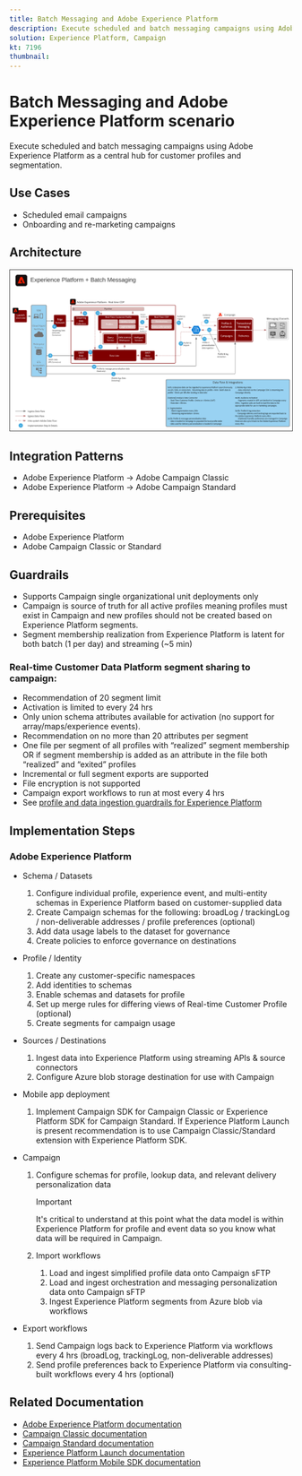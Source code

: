 ```yaml
---
title: Batch Messaging and Adobe Experience Platform
description: Execute scheduled and batch messaging campaigns using Adobe Experience Platform as a central hub for customer profiles and segmentation.
solution: Experience Platform, Campaign
kt: 7196
thumbnail: 
---
```


# Batch Messaging and Adobe Experience Platform scenario

Execute scheduled and batch messaging campaigns using Adobe Experience Platform as a central hub for customer profiles and segmentation.

## Use Cases

* Scheduled email campaigns
* Onboarding and re-marketing campaigns

## Architecture

<img src="assets/aepbatch.svg" alt="Reference architecture for the Batch Messaging and Adobe Experience Platform scenario" style="border:1px solid #4a4a4a" />

## Integration Patterns

* Adobe Experience Platform → Adobe Campaign Classic
* Adobe Experience Platform → Adobe Campaign Standard

## Prerequisites

* Adobe Experience Platform
* Adobe Campaign Classic or Standard

## Guardrails

* Supports Campaign single organizational unit deployments only
* Campaign is source of truth for all active profiles meaning profiles must exist in Campaign and new profiles should not be created based on Experience Platform segments.
* Segment membership realization from Experience Platform is latent for both batch (1 per day) and streaming (~5 min)

### Real-time Customer Data Platform segment sharing to campaign:

* Recommendation of 20 segment limit
* Activation is limited to every 24 hrs
* Only union schema attributes available for activation (no support for array/maps/experience events). 
* Recommendation on no more than 20 attributes per segment
* One file per segment of all profiles with “realized” segment membership OR if segment membership is added as an attribute in the file both “realized” and “exited” profiles
* Incremental or full segment exports are supported
* File encryption is not supported
* Campaign export workflows to run at most every 4 hrs
* See [profile and data ingestion guardrails for Experience Platform](https://experienceleague.adobe.com/docs/experience-platform/profile/guardrails.html)

## Implementation Steps

### Adobe Experience Platform

*  Schema / Datasets
    1.  Configure individual profile, experience event, and multi-entity schemas in Experience Platform based on customer-supplied data
    1.  Create Campaign schemas for the following: broadLog / trackingLog / non-deliverable addresses / profile preferences (optional)
    1.  Add data usage labels to the dataset for governance
    1.  Create policies to enforce governance on destinations

*  Profile / Identity
    1.  Create any customer-specific namespaces
    1.  Add identities to schemas
    1.  Enable schemas and datasets for profile
    1.  Set up merge rules for differing views of Real-time Customer Profile (optional)
    1.  Create segments for campaign usage

*  Sources / Destinations
    1.  Ingest data into Experience Platform using streaming APIs & source connectors
    1.  Configure Azure blob storage destination for use with Campaign

*  Mobile app deployment
    1.  Implement Campaign SDK for Campaign Classic or Experience Platform SDK for Campaign Standard.  If Experience Platform Launch is present recommendation is to use Campaign Classic/Standard extension with Experience Platform SDK.

*  Campaign
    1.  Configure schemas for profile, lookup data, and relevant delivery personalization data
    
        >[!IMPORTANT]
        >
        > It's critical to understand at this point what the data model is within Experience Platform for profile and event data so you know what data will be required in Campaign.
    
    1.  Import workflows
        1.  Load and ingest simplified profile data onto Campaign sFTP
        1.  Load and ingest orchestration and messaging personalization data onto Campaign sFTP
        1.  Ingest Experience Platform segments from Azure blob via workflows

*  Export workflows
    1.  Send Campaign logs back to Experience Platform via workflows every 4 hrs (broadLog, trackingLog, non-deliverable addresses)
    1.  Send profile preferences back to Experience Platform via consulting-built workflows every 4 hrs (optional)


## Related Documentation

* [Adobe Experience Platform documentation](https://experienceleague.adobe.com/docs/experience-platform.html?lang=en)
* [Campaign Classic documentation](https://experienceleague.adobe.com/docs/campaign-classic.html?lang=en)
* [Campaign Standard documentation](https://experienceleague.adobe.com/docs/campaign-standard.html?lang=en)
* [Experience Platform Launch documentation](https://experienceleague.adobe.com/docs/launch.html?lang=en)
* [Experience Platform Mobile SDK documentation](https://experienceleague.adobe.com/docs/mobile.html?lang=en)
